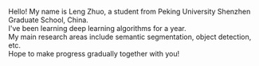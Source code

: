 Hello! My name is Leng Zhuo, a student from Peking University Shenzhen Graduate School, China.\
I've been learning deep learning algorithms for a year.\
My main research areas include semantic segmentation, object detection, etc.\
Hope to make progress gradually together with you!
